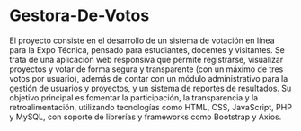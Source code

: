 # Gestora-De-Votos
El proyecto consiste en el desarrollo de un sistema de votación en línea para la Expo Técnica, pensado para estudiantes, docentes y visitantes. Se trata de una aplicación web responsiva que permite registrarse, visualizar proyectos y votar de forma segura y transparente (con un máximo de tres votos por usuario), además de contar con un módulo administrativo para la gestión de usuarios y proyectos, y un sistema de reportes de resultados. Su objetivo principal es fomentar la participación, la transparencia y la retroalimentación, utilizando tecnologías como HTML, CSS, JavaScript, PHP y MySQL, con soporte de librerías y frameworks como Bootstrap y Axios.

